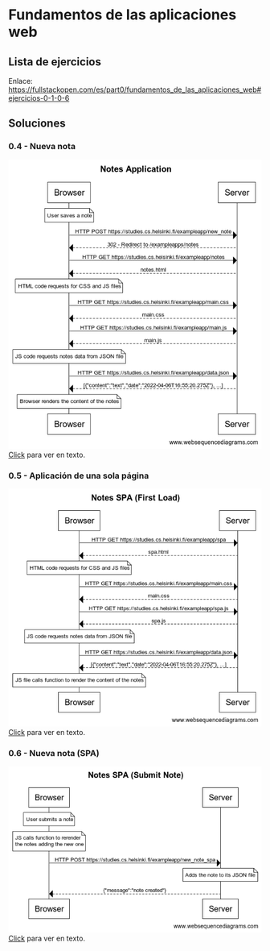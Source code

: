 # Fundamentos de las aplicaciones web

## Lista de ejercicios
Enlace: https://fullstackopen.com/es/part0/fundamentos_de_las_aplicaciones_web#ejercicios-0-1-0-6

## Soluciones

### 0.4 - Nueva nota

![](./04.png)
[Click](./04.txt) para ver en texto.

### 0.5 - Aplicación de una sola página

![](./05.png)
[Click](./05.txt) para ver en texto.

### 0.6 - Nueva nota (SPA)

![](./06.png)
[Click](./06.txt) para ver en texto.